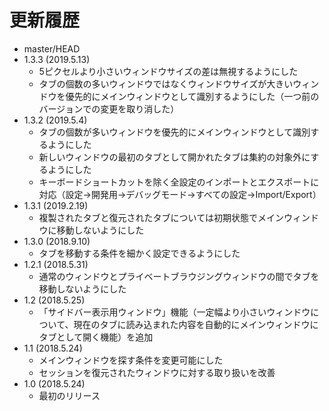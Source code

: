 # 更新履歴

 - master/HEAD
 - 1.3.3 (2019.5.13)
   * 5ピクセルより小さいウィンドウサイズの差は無視するようにした
   * タブの個数の多いウィンドウではなくウィンドウサイズが大きいウィンドウを優先的にメインウィンドウとして識別するようにした（一つ前のバージョンでの変更を取り消した）
 - 1.3.2 (2019.5.4)
   * タブの個数が多いウィンドウを優先的にメインウィンドウとして識別するようにした
   * 新しいウィンドウの最初のタブとして開かれたタブは集約の対象外にするようにした
   * キーボードショートカットを除く全設定のインポートとエクスポートに対応（設定→開発用→デバッグモード→すべての設定→Import/Export）
 - 1.3.1 (2019.2.19)
   * 複製されたタブと復元されたタブについては初期状態でメインウィンドウに移動しないようにした
 - 1.3.0 (2018.9.10)
   * タブを移動する条件を細かく設定できるようにした
 - 1.2.1 (2018.5.31)
   * 通常のウィンドウとプライベートブラウジングウィンドウの間でタブを移動しないようにした
 - 1.2 (2018.5.25)
   * 「サイドバー表示用ウィンドウ」機能（一定幅より小さいウィンドウについて、現在のタブに読み込まれた内容を自動的にメインウィンドウにタブとして開く機能）を追加
 - 1.1 (2018.5.24)
   * メインウィンドウを探す条件を変更可能にした
   * セッションを復元されたウィンドウに対する取り扱いを改善
 - 1.0 (2018.5.24)
   * 最初のリリース
